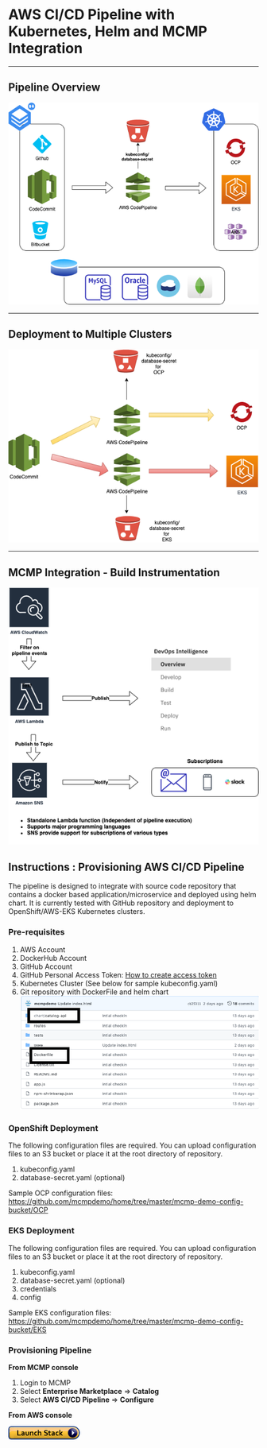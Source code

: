 # AWS CI/CD Pipeline with Kubernetes, Helm and MCMP Integration

---
## Pipeline Overview 
![CFN AWS Pipeline](aws-overview.png)

---
## Deployment to Multiple Clusters
![CFN AWS Pipeline](aws-multiple-clusters.png)

---
## MCMP Integration - Build Instrumentation
![CFN AWS Pipeline](aws-pipeline-mcmp-integration.png)

## Instructions : Provisioning AWS CI/CD Pipeline
   The pipeline is designed to integrate with source code repository that contains a docker based application/microservice and deployed using helm chart.
   It is currently tested with GitHub repository and deployment to OpenShift/AWS-EKS Kubernetes clusters.
   ### Pre-requisites
   1. AWS Account
   2. DockerHub Account
   3. GitHub Account
   4. GitHub Personal Access Token: [How to create access token](https://docs.github.com/en/github/authenticating-to-github/creating-a-personal-access-token) 
   5. Kubernetes Cluster  (See below for sample kubeconfig.yaml) 
   5. Git repository with DockerFile and helm chart
        ![GitHub Repo](github-repo.png)
      
  ### OpenShift Deployment 
   The following configuration files are required. You can upload configuration files to an S3 bucket or place it at the root directory of repository.
   1. kubeconfig.yaml
   2. database-secret.yaml (optional)
   
   Sample OCP configuration files: <https://github.com/mcmpdemo/home/tree/master/mcmp-demo-config-bucket/OCP>
   
   
  ### EKS Deployment
  The following configuration files are required. You can upload configuration files to an S3 bucket or place it at the root directory of repository.
   
   1. kubeconfig.yaml
   2. database-secret.yaml (optional)
   3. credentials
   4. config
   
   Sample EKS configuration files: <https://github.com/mcmpdemo/home/tree/master/mcmp-demo-config-bucket/EKS>
   
  ### Provisioning Pipeline
  
   **From MCMP console**
   1. Login to MCMP
   2. Select **Enterprise Marketplace** => **Catalog**
   3. Select **AWS CI/CD Pipeline** => **Configure**
   
   **From AWS console** <br>
   
   <a href="https://console.aws.amazon.com/cloudformation/home?#/stacks/new?&templateURL=https://mcmp-demo-template-bucket.s3.us-east-2.amazonaws.com/mcmp-pipeline-cloudformation-github.yaml" rel="nofollow"><img src="cloudformation-launch-stack.png" alt="deploy to aws" style="max-width:100%;"></a>
   
   


